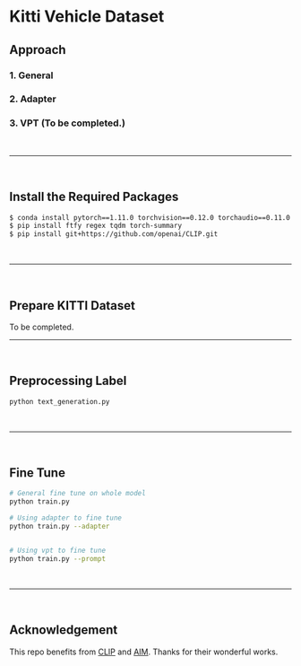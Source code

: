 # **Kitti Vehicle Dataset**

## **Approach**
### 1. General
### 2. Adapter
### 3. VPT (To be completed.)
<br/>

---
<br/>

## **Install the Required Packages**

```bash
$ conda install pytorch==1.11.0 torchvision==0.12.0 torchaudio==0.11.0 cudatoolkit=11.3 -c pytorch
$ pip install ftfy regex tqdm torch-summary
$ pip install git+https://github.com/openai/CLIP.git
```
<br/>

---
<br/>

## **Prepare KITTI Dataset**
To be completed.
<br/>

---
<br/>

## **Preprocessing Label**
```bash
python text_generation.py
```
<br/>

---
<br/>

## **Fine Tune**
```bash
# General fine tune on whole model
python train.py

# Using adapter to fine tune
python train.py --adapter


# Using vpt to fine tune
python train.py --prompt
```
<br/>

---
<br/>

## **Acknowledgement**
This repo benefits from [CLIP](https://github.com/openai/CLIP) and [AIM](https://github.com/taoyang1122/adapt-image-models). Thanks for their wonderful works.
